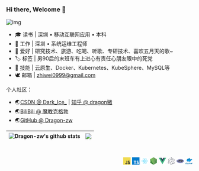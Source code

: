 ### Hi there, Welcome 👋

<!--
**Dragon-zw/Dragon-zw** is a ✨ _special_ ✨ repository because its `README.md` (this file) appears on your GitHub profile.

Here are some ideas to get you started:

- 🔭 I’m currently working on ...
- 🌱 I’m currently learning ...
- 👯 I’m looking to collaborate on ...
- 🤔 I’m looking for help with ...
- 💬 Ask me about ...
- 📫 How to reach me: ...
- 😄 Pronouns: ...
- ⚡ Fun fact: ...
-->

![img](https://cdn.nlark.com/yuque/0/2022/png/84825/1661761984983-cbd01407-208f-41d2-8600-61027b1b2bf3.png?x-oss-process=image%2Fresize%2Cw_1008%2Climit_0)

- 🎓 读书 | 深圳 • 移动互联网应用 • 本科
- 🤹 工作 | 深圳 • 系统运维工程师
- 🎠 爱好 | 研究技术、旅游、吃喝、听歌、专研技术、喜欢五月天的歌~
- 🏷️ 标签 | 男90后的末班车有上进心有责任心朋友眼中的死党
- 📖 技能 | 云原生、Docker、Kubernetes、KubeSphere、MySQL等
- 🕊️ 邮箱 | zhiwei0999@gmail.com

个人社区：

- 🌏[CSDN @ Dark_Ice_](https://kube-ice.blog.csdn.net/?type=blog) | [知乎 @ dragon猪](https://www.zhihu.com/people/zhi-wei-90-79)
- 🌏[BiliBili @ 魔教克格勃](https://space.bilibili.com/35553979?spm_id_from=333.1007.0.0)
- 🌏[GitHub @ Dragon-zw](https://github.com/Dragon-zw)

| <a> <img align="center" src="https://github-readme-stats.vercel.app/api?username=Dragon-zw&show_icons=true&include_all_commits=true&theme=buefy&hide_border=true" alt="Dragon-zw's github stats" /> </a> | <a> <img align="center" src="https://github-readme-stats.vercel.app/api/top-langs/?username=Dragon-zw&layout=compact&theme=buefy&hide_border=true" /> </a> | 
| ------------- | ------------- |

</p>

<br />

<p align="right">
<a><img height="20" alt="javascript" src="https://raw.githubusercontent.com/github/explore/80688e429a7d4ef2fca1e82350fe8e3517d3494d/topics/javascript/javascript.png"></a>
<a><img height="20" alt="typescript" src="https://raw.githubusercontent.com/github/explore/80688e429a7d4ef2fca1e82350fe8e3517d3494d/topics/typescript/typescript.png"></a>
<a><img height="20" alt="react" src="https://raw.githubusercontent.com/github/explore/80688e429a7d4ef2fca1e82350fe8e3517d3494d/topics/react/react.png"></a>
<a><img height="20" alt="nodejs" src="https://raw.githubusercontent.com/github/explore/80688e429a7d4ef2fca1e82350fe8e3517d3494d/topics/nodejs/nodejs.png"></a> 
<a><img height="20" alt="vue" src="https://raw.githubusercontent.com/github/explore/80688e429a7d4ef2fca1e82350fe8e3517d3494d/topics/vue/vue.png"></a> 
<a><img height="20" alt="electron" src="https://raw.githubusercontent.com/github/explore/80688e429a7d4ef2fca1e82350fe8e3517d3494d/topics/electron/electron.png"></a> 
<a><img height="20" alt="php" src="https://raw.githubusercontent.com/github/explore/ccc16358ac4530c6a69b1b80c7223cd2744dea83/topics/php/php.png"></a> 
<a><img height="20" alt="docker" src="https://raw.githubusercontent.com/github/explore/80688e429a7d4ef2fca1e82350fe8e3517d3494d/topics/docker/docker.png"></a> 
</p>

